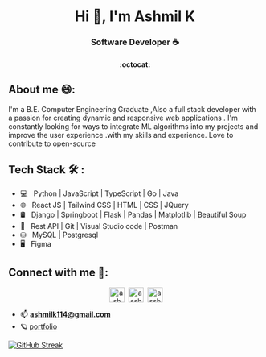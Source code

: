 <!-- ![Space Odyssey](https://wallpapercave.com/dwp1x/wp2234615.png)
<div align='center'>
  <img src="" width='100%' />
</div> -->
<h1 align="center" >Hi 👋, I'm Ashmil K </h1>
<h3 align="center">Software Developer ☕</h3>
<h4 align="center"> :octocat:</h4>




##  About me 😄:
<p>I'm a B.E. Computer Engineering Graduate ,Also a full stack developer with a passion for creating dynamic and responsive web applications . I'm constantly looking for ways to integrate ML algorithms into my projects and improve the user experience .with my skills and experience. Love to contribute to open-source</p>




## Tech Stack  🛠 :

- 💻 &nbsp; Python | JavaScript | TypeScript | Go | Java   
- 🌐 &nbsp; React JS | Tailwind CSS | HTML | CSS | JQuery 
- 🛢 &nbsp;  Django | Springboot | Flask | Pandas | Matplotlib | Beautiful Soup
- 🔧 &nbsp; Rest API | Git | Visual Studio code | Postman
- ⛁  &nbsp; MySQL | Postgresql
- 🖥 &nbsp;  Figma



## Connect with me 📡:
<p align="center" >
&nbsp;<a href="https://linkedin.com/in/ashmil k" target="blank"><img align="center" src="https://raw.githubusercontent.com/rahuldkjain/github-profile-readme-generator/master/src/images/icons/Social/linked-in-alt.svg" alt="ashmil k" height="30" width="30" /></a>
&nbsp;<a href="https://instagram.com/asshhmil" target="blank"><img align="center" src="https://raw.githubusercontent.com/rahuldkjain/github-profile-readme-generator/master/src/images/icons/Social/instagram.svg" alt="asshhmil" height="30" width="30" /></a>
&nbsp;<a href="https://www.leetcode.com/asshhmil" target="blank"><img align="center" src="https://raw.githubusercontent.com/rahuldkjain/github-profile-readme-generator/master/src/images/icons/Social/leet-code.svg" alt="asshhmil" height="30" width="30" /></a>
</p>



- 📫  **ashmilk114@gmail.com**
- 🪐 [portfolio](https://ashmil.vercel.app/)


[![GitHub Streak](https://github-readme-streak-stats.herokuapp.com?user=ashmil114&theme=transparent)](https://git.io/streak-stats)





